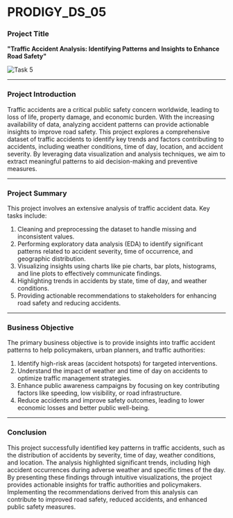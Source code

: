 # PRODIGY_DS_05

### **Project Title**
**"Traffic Accident Analysis: Identifying Patterns and Insights to Enhance Road Safety"**

![Task 5](https://github.com/user-attachments/assets/2557c8d5-1af8-4eee-ac91-fa0d55913a7b)

---

### **Project Introduction**
Traffic accidents are a critical public safety concern worldwide, leading to loss of life, property damage, and economic burden. With the increasing availability of data, analyzing accident patterns can provide actionable insights to improve road safety. This project explores a comprehensive dataset of traffic accidents to identify key trends and factors contributing to accidents, including weather conditions, time of day, location, and accident severity. By leveraging data visualization and analysis techniques, we aim to extract meaningful patterns to aid decision-making and preventive measures.

---

### **Project Summary**
This project involves an extensive analysis of traffic accident data. Key tasks include:
1. Cleaning and preprocessing the dataset to handle missing and inconsistent values.
2. Performing exploratory data analysis (EDA) to identify significant patterns related to accident severity, time of occurrence, and geographic distribution.
3. Visualizing insights using charts like pie charts, bar plots, histograms, and line plots to effectively communicate findings.
4. Highlighting trends in accidents by state, time of day, and weather conditions.
5. Providing actionable recommendations to stakeholders for enhancing road safety and reducing accidents.

---

### **Business Objective**
The primary business objective is to provide insights into traffic accident patterns to help policymakers, urban planners, and traffic authorities:
1. Identify high-risk areas (accident hotspots) for targeted interventions.
2. Understand the impact of weather and time of day on accidents to optimize traffic management strategies.
3. Enhance public awareness campaigns by focusing on key contributing factors like speeding, low visibility, or road infrastructure.
4. Reduce accidents and improve safety outcomes, leading to lower economic losses and better public well-being.

---

### **Conclusion**
This project successfully identified key patterns in traffic accidents, such as the distribution of accidents by severity, time of day, weather conditions, and location. The analysis highlighted significant trends, including high accident occurrences during adverse weather and specific times of the day. By presenting these findings through intuitive visualizations, the project provides actionable insights for traffic authorities and policymakers. Implementing the recommendations derived from this analysis can contribute to improved road safety, reduced accidents, and enhanced public safety measures.

